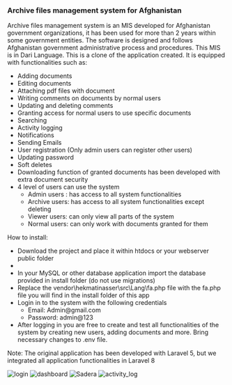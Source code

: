 <h3 style="text-center;" >Archive files management system for Afghanistan </h3>
Archive files management system is an MIS developed for Afghanistan government organizations, it has been used for more than 2 years within some government entities. The software is designed and follows Afghanistan government administrative process and procedures. This MIS is in Dari Language. This is a clone of the application created. It is equipped with functionalities such as:
<ul>
    <li>Adding documents </li>
    <li> Editing documents </li>
<li> Attaching pdf files with document </li>
<li>Writing comments on documents by normal users  </li>
<li>Updating and deleting comments </li>
<li>Granting access for normal users to use specific documents </li>
<li>Searching </li>
<li>Activity logging </li>
<li>Notifications </li>
<li>Sending Emails </li>
<li>User registration (Only admin users can register other users) </li>
<li>Updating password </li>
<li>Soft deletes </li>
<li>Downloading function of granted documents has been developed with extra document security </li>
    <li>	4 level of users can use the system 
        <ul>
            <li> Admin users : has access to all system functionalities </li>
            <li> Archive users: has access to all system functionalities except deleting </li>
            <li> Viewer users: can only view all parts of the system </li> 
            <li> Normal users: can only work with documents granted for them </li> 
        </ul>
    </li>
</ul>
    <p>How to install: </P>
<ul>
    <li> Download the project and place it within htdocs or your webserver public folder <li>
    <li> In your MySQL or other database application import the database provided in install folder (do not use migrations) </li>
    <li>Replace the vendor\hekmatinasser\src\Lang\fa.php file with the fa.php file you will find in the install folder of this app  </li>
    <li>Login in to the system with the following credentials 
        <ul>
            <li>Email: Admin@gmail.com </li>
            <li>Password: admin@123</li>
        </ul>
    </li>
<li> After logging in you are free to create and test all functionalities of the system by creating new users, adding documents and more.
    Bring necessary changes to .env file. </li>
</ul>

<p>Note: The original application has been developed with Laravel 5, but we integrated all application functionalities in Laravel 8 </p>

![login](https://user-images.githubusercontent.com/89167574/134092148-787f3634-6184-470e-bb5f-d012400cd76a.png)
![dashboard](https://user-images.githubusercontent.com/89167574/134092150-4ee5b7b6-9001-4e61-a2b4-bcb161131c3d.png)
![Sadera](https://user-images.githubusercontent.com/89167574/134092159-0feca0e6-0bde-4d57-aec5-70efa642040f.png)
![activity_log](https://user-images.githubusercontent.com/89167574/134092165-6736611c-0c90-4800-92f0-62326e066e29.png)






